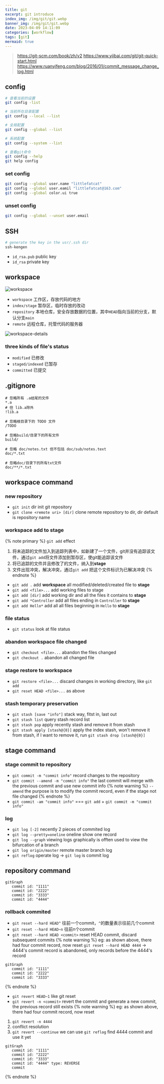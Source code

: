 ```yaml
---
title: git
excerpt: git introduce
index_img: /img/git/git.webp
banner_img: /img/git/git.webp
date: 2023-04-09 14:11:09
categories: [workflow]
tags: [git]
mermaid: true
---
```


> https://git-scm.com/book/zh/v2
> https://www.yiibai.com/git/git-quick-start.html
> https://www.ruanyifeng.com/blog/2016/01/commit_message_change_log.html

## config

```sh
# 查看当前的设置
git config -list

# 当前所在目录配置
git config --local --list

# 全局配置
git config --global --list

# 系统配置
git config --system --list

# 查看git命令
git config --help
git help config
```

### set config

```sh
git config --global user.name "littlefatcat"
git config --global user.eamil "littlefatcat@163.com"
git config --global color.ui true
```

### unset config

```sh
git config --global --unset user.email
```

## SSH

```sh
# generate the key in the usr/.ssh dir
ssh-kengen
```
- `id_rsa.pub` public key
- `id_rsa` private key

## workspace

![workspace](/img/git/workspace.png)

- `workspace` 工作区，存放代码的地方
- `index/stage` 暂存区，临时存放的改动
- `repository` 本地仓库，安全存放数据的位置，其中`HEAD`指向当前的分支，默认分支`main`
- `remote` 远程仓库，托管代码的服务器

![workspace-details](/img/git/workspace-details.png)

### three kinds of file's status

- `modified` 已修改
- `staged/indexed` 已暂存
- `committed` 已提交

## .gitignore

```.gitignore
# 忽略所有 .a结尾的文件
*.a
# 但 lib.a除外
!lib.a

# 忽略根目录下的 TODO 文件
/TODO

# 忽略build/目录下的所有文件
build/

# 忽略 doc/notes.txt 但不包括 doc/sub/notes.text
doc/*.txt

# 忽略doc/目录下的所有txt文件
doc/**/*.txt
```

## workspace command

### new repository

- `git init` dir init git repository
- `git clone <remote uri> [dir]` clone remote repository to dir, dir default is repository name 

### workspace add to stage

{% note primary %}
`git add` effect
1. 将未追踪的文件加入到追踪列表中，如新建了一个文件，git并没有追踪该文件，通过`git add`将文件添加到暂存区，使git能追踪该文件
2. 将已追踪的文件并且修改了的文件，纳入到**stage**
3. 文件出现冲突，解决冲突，通过`git add` 把这个文件标识为已解决冲突
{% endnote %}

- `git add .` add **workspace** all modified/deleted/created file to **stage**
- `git add <file>...` add working files to stage
- `git add [dir]` add working dir and all the files it contains to **stage**
- `git add *Controller` add all files ending in `Controller` to **stage**
- `git add Hello*` add all all files beginning in `Hello` to **stage**

### file status

- `git status` look at file status

### abandon workspace file changed

- `git checkout <file>...` abandon the files changed 
- `git checkout .` abandon all changed file

### stage restore to workspace

- `git restore <file>...` discard changes in working directory, like `git add`
- `git reset HEAD <file>...` as above

### stash temporary preservation

- `git stash [save "info"]` stack way, fitst in, last out
- `git stash list` query stash record list
- `git stash pop` apply recently stash and remove it from stash
- `git stash apply [stash@{0}]` apply the index stash, won't remove it from stash,
if I want to remove it, run `git stash drop [stash@{0}]`

## stage command

### stage commit to repository

- `git commit -m "commit info"` record changes to the repository
- `git commit --amend -m "commit info"` the last commit will merge with the previous commit and use new commit info
{% note warning %}
`--amend` the purpose is to modify the commit record, even if the stage not file changed
{% endnote %}
- `git commit -am "commit info"` === `git add` + `git commit -m "commit info"`

### log

- `git log [-2]` necently 2 pieces of commited log
- `git log --pretty=oneline` oneline show one record
- `git log --graph` viewing logs graphically is offten used to view the bifurcation of a branch
- `git log origin/master` remote master branch log
- `git reflog` operate log -> `git log` is commit log

## repository command
```mermaid
gitGraph
   commit id: "1111"
   commit id: "2222"
   commit id: "3333"
   commit id: "4444"
```

### rollback commited

- `git reset --hard HEAD^` 往前一个commit，`^`的数量表示往前几个commit
- `git reset --hard HEAD~n` 往前n个commit
- `git reset --hard HEAD <commit>` reset HEAD commit, discard subsequent commits
{% note warning %}
eg: as shown above, there had four commit record, now reset
`git reset --hard HEAD 4444` -> 4444's commit record is abandoned, only records before the 4444's record

```mermaid
gitGraph
   commit id: "1111"
   commit id: "2222"
   commit id: "3333"
```
{% endnote %}

- `git revert HEAD~1` like git reset
- `git revert -n <commit>` revert the commit and generate a new commit, the previous record still exists
{% note warning %}
eg: as shown above, there had four commit record, now reset
1. `git revert -n 4444`
2. conflict resolution
3. `git revert --continue`
we can use `git reflog` find 4444 commit and use it yet

```mermaid
gitGraph
   commit id: "1111"
   commit id: "2222"
   commit id: "3333"
   commit id: "4444" type: REVERSE
   commit
```
{% endnote %}